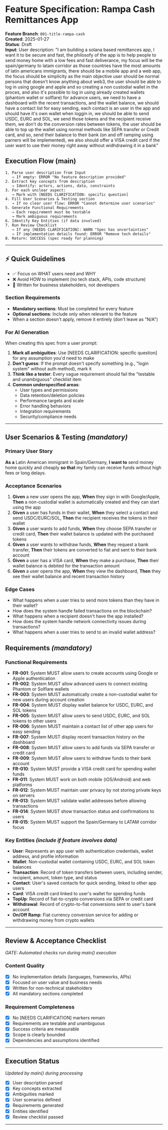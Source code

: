 # Feature Specification: Rampa Cash Remittances App

**Feature Branch**: `001-title-rampa-cash`  
**Created**: 2025-01-27  
**Status**: Draft  
**Input**: User description: "I am building a solana based remittances app, I want it to be secure and fast, the philosofy of the app is to help people to send money home with a low fees and fast deliverance, my focus will be the spain/germany to latam corridor as those countries have the most amounts of latin americans immigrants, there should be a mobile app and a web app, the focus should be simplicity as the main objective user should be normal persons that doesn't know anything about web3, the user should be able to log in using google and apple and so creating a non custodial wallet in the proces, and also it's possible to log in using already created wallets (phantom wallet or solflare) for advance users, we need to have a dashboard with the recent transactions, and the wallet balance, we should have a contact list for easy sending, each contact is an user in the app and should have it's own wallet when loggin in, we should be able to send USDC, EURC and SOL, we send those tokens and the recipient receive them, we don't do the conversion rates between tokens, the user should be able to top up the wallet using normal methods like SEPA transfer or Credit card, and so, send their balance to their bank (on and off ramping using parners will be implemented), we also should offer a VISA credit card if the user want to use their money right away without widhdrawing it in a bank"

## Execution Flow (main)
```
1. Parse user description from Input
   → If empty: ERROR "No feature description provided"
2. Extract key concepts from description
   → Identify: actors, actions, data, constraints
3. For each unclear aspect:
   → Mark with [NEEDS CLARIFICATION: specific question]
4. Fill User Scenarios & Testing section
   → If no clear user flow: ERROR "Cannot determine user scenarios"
5. Generate Functional Requirements
   → Each requirement must be testable
   → Mark ambiguous requirements
6. Identify Key Entities (if data involved)
7. Run Review Checklist
   → If any [NEEDS CLARIFICATION]: WARN "Spec has uncertainties"
   → If implementation details found: ERROR "Remove tech details"
8. Return: SUCCESS (spec ready for planning)
```

---

## ⚡ Quick Guidelines
- ✅ Focus on WHAT users need and WHY
- ❌ Avoid HOW to implement (no tech stack, APIs, code structure)
- 👥 Written for business stakeholders, not developers

### Section Requirements
- **Mandatory sections**: Must be completed for every feature
- **Optional sections**: Include only when relevant to the feature
- When a section doesn't apply, remove it entirely (don't leave as "N/A")

### For AI Generation
When creating this spec from a user prompt:
1. **Mark all ambiguities**: Use [NEEDS CLARIFICATION: specific question] for any assumption you'd need to make
2. **Don't guess**: If the prompt doesn't specify something (e.g., "login system" without auth method), mark it
3. **Think like a tester**: Every vague requirement should fail the "testable and unambiguous" checklist item
4. **Common underspecified areas**:
   - User types and permissions
   - Data retention/deletion policies  
   - Performance targets and scale
   - Error handling behaviors
   - Integration requirements
   - Security/compliance needs

---

## User Scenarios & Testing *(mandatory)*

### Primary User Story
**As a** Latin American immigrant in Spain/Germany, **I want to** send money home quickly and cheaply **so that** my family can receive funds without high fees or long delays.

### Acceptance Scenarios
1. **Given** a new user opens the app, **When** they sign in with Google/Apple, **Then** a non-custodial wallet is automatically created and they can start using the app
2. **Given** a user has funds in their wallet, **When** they select a contact and send USDC/EURC/SOL, **Then** the recipient receives the tokens in their wallet
3. **Given** a user wants to add funds, **When** they choose SEPA transfer or credit card, **Then** their wallet balance is updated with the purchased tokens
4. **Given** a user wants to withdraw funds, **When** they request a bank transfer, **Then** their tokens are converted to fiat and sent to their bank account
5. **Given** a user has a VISA card, **When** they make a purchase, **Then** their wallet balance is debited for the transaction amount
6. **Given** a user opens the app, **When** they view the dashboard, **Then** they see their wallet balance and recent transaction history

### Edge Cases
- What happens when a user tries to send more tokens than they have in their wallet?
- How does the system handle failed transactions on the blockchain?
- What happens when a recipient doesn't have the app installed?
- How does the system handle network connectivity issues during transactions?
- What happens when a user tries to send to an invalid wallet address?

## Requirements *(mandatory)*

### Functional Requirements
- **FR-001**: System MUST allow users to create accounts using Google or Apple authentication
- **FR-002**: System MUST allow advanced users to connect existing Phantom or Solflare wallets
- **FR-003**: System MUST automatically create a non-custodial wallet for new users during account creation
- **FR-004**: System MUST display wallet balance for USDC, EURC, and SOL tokens
- **FR-005**: System MUST allow users to send USDC, EURC, and SOL tokens to other users
- **FR-006**: System MUST maintain a contact list of other app users for easy sending
- **FR-007**: System MUST display recent transaction history on the dashboard
- **FR-008**: System MUST allow users to add funds via SEPA transfer or credit card
- **FR-009**: System MUST allow users to withdraw funds to their bank account
- **FR-010**: System MUST provide a VISA credit card for spending wallet funds
- **FR-011**: System MUST work on both mobile (iOS/Android) and web platforms
- **FR-012**: System MUST maintain user privacy by not storing private keys on servers
- **FR-013**: System MUST validate wallet addresses before allowing transactions
- **FR-014**: System MUST show transaction status and confirmations to users
- **FR-015**: System MUST support the Spain/Germany to LATAM corridor focus

### Key Entities *(include if feature involves data)*
- **User**: Represents an app user with authentication credentials, wallet address, and profile information
- **Wallet**: Non-custodial wallet containing USDC, EURC, and SOL token balances
- **Transaction**: Record of token transfers between users, including sender, recipient, amount, token type, and status
- **Contact**: User's saved contacts for quick sending, linked to other app users
- **Card**: VISA credit card linked to user's wallet for spending funds
- **TopUp**: Record of fiat-to-crypto conversions via SEPA or credit card
- **Withdrawal**: Record of crypto-to-fiat conversions sent to user's bank account
- **On/Off Ramp**: Fiat currency conversion service for adding or withdrawing money from crypto wallets

---

## Review & Acceptance Checklist
*GATE: Automated checks run during main() execution*

### Content Quality
- [x] No implementation details (languages, frameworks, APIs)
- [x] Focused on user value and business needs
- [x] Written for non-technical stakeholders
- [x] All mandatory sections completed

### Requirement Completeness
- [x] No [NEEDS CLARIFICATION] markers remain
- [x] Requirements are testable and unambiguous  
- [x] Success criteria are measurable
- [x] Scope is clearly bounded
- [x] Dependencies and assumptions identified

---

## Execution Status
*Updated by main() during processing*

- [x] User description parsed
- [x] Key concepts extracted
- [x] Ambiguities marked
- [x] User scenarios defined
- [x] Requirements generated
- [x] Entities identified
- [x] Review checklist passed

---
